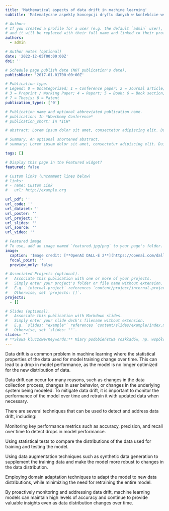 ```yaml
---
title: 'Mathematical aspects of data drift in machine learning'
subtitle: 'Matematyczne aspekty koncepcji dryftu danych w kontekście współczesnych metod uczenia maszynowego'

# Authors
# If you created a profile for a user (e.g. the default `admin` user), write the username (folder name) here
# and it will be replaced with their full name and linked to their profile.
authors:
  - admin

# Author notes (optional)
date: '2022-12-05T00:00:00Z'
doi: ''

# Schedule page publish date (NOT publication's date).
publishDate: '2017-01-01T00:00:00Z'

# Publication type.
# Legend: 0 = Uncategorized; 1 = Conference paper; 2 = Journal article;
# 3 = Preprint / Working Paper; 4 = Report; 5 = Book; 6 = Book section;
# 7 = Thesis; 8 = Patent
publication_types: ['0']

# Publication name and optional abbreviated publication name.
# publication: In *Wowchemy Conference*
# publication_short: In *ICW*

# abstract: Lorem ipsum dolor sit amet, consectetur adipiscing elit. Duis posuere tellus ac convallis placerat. Proin tincidunt magna sed ex sollicitudin condimentum. Sed ac faucibus dolor, scelerisque sollicitudin nisi. Cras purus urna, suscipit quis sapien eu, pulvinar tempor diam. Quisque risus orci, mollis id ante sit amet, gravida egestas nisl. Sed ac tempus magna. Proin in dui enim. Donec condimentum, sem id dapibus fringilla, tellus enim condimentum arcu, nec volutpat est felis vel metus. Vestibulum sit amet erat at nulla eleifend gravida.

# Summary. An optional shortened abstract.
# summary: Lorem ipsum dolor sit amet, consectetur adipiscing elit. Duis posuere tellus ac convallis placerat. Proin tincidunt magna sed ex sollicitudin condimentum.

tags: []

# Display this page in the Featured widget?
featured: false

# Custom links (uncomment lines below)
# links:
# - name: Custom Link
#   url: http://example.org

url_pdf: ''
url_code: ''
url_dataset: ''
url_poster: ''
url_project: ''
url_slides: ''
url_source: ''
url_video: ''

# Featured image
# To use, add an image named `featured.jpg/png` to your page's folder.
image:
  caption: 'Image credit: [**OpenAI DALL-E 2**](https://openai.com/dall-e-2/)'
  focal_point: ''
  preview_only: false

# Associated Projects (optional).
#   Associate this publication with one or more of your projects.
#   Simply enter your project's folder or file name without extension.
#   E.g. `internal-project` references `content/project/internal-project/index.md`.
#   Otherwise, set `projects: []`.
projects:
  - []

# Slides (optional).
#   Associate this publication with Markdown slides.
#   Simply enter your slide deck's filename without extension.
#   E.g. `slides: "example"` references `content/slides/example/index.md`.
#   Otherwise, set `slides: ""`.
slides: ""
# **Słowa kluczowe/Keywords:** Miary podobieństwa rozkładów, np. współczynnik stabilności populacji (*ang. population stability index*), dywergencja Kullbacka-Leiblera (*ang. Kullback-Leiblera divergence*)
---
```


Data drift is a common problem in machine learning where the statistical properties of the data used for model training change over time. This can lead to a drop in model performance, as the model is no longer optimized for the new distribution of data.

Data drift can occur for many reasons, such as changes in the data collection process, changes in user behavior, or changes in the underlying system being modeled. To mitigate data drift, it is important to monitor the performance of the model over time and retrain it with updated data when necessary.

There are several techniques that can be used to detect and address data drift, including:

Monitoring key performance metrics such as accuracy, precision, and recall over time to detect drops in model performance.

Using statistical tests to compare the distributions of the data used for training and testing the model.

Using data augmentation techniques such as synthetic data generation to supplement the training data and make the model more robust to changes in the data distribution.

Employing domain adaptation techniques to adapt the model to new data distributions, while minimizing the need for retraining the entire model.

By proactively monitoring and addressing data drift, machine learning models can maintain high levels of accuracy and continue to provide valuable insights even as data distribution changes over time.
